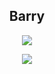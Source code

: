 <h2 align="center">Barry</h2>

<p align  = "center"><img src = "https://github-readme-stats.vercel.app/api?username=Barry-16&count_private=true&count_forked=true&show_icons=true&&theme=algolia"> </p>
<p align  = "center"><img src="https://github-readme-stats.vercel.app/api/top-langs/?username=Barry-16&count_private=true"></p>
